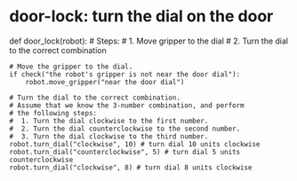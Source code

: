 # door-lock: turn the dial on the door
def door_lock(robot):
    # Steps:
    #  1. Move gripper to the dial
    #  2. Turn the dial to the correct combination
    
    # Move the gripper to the dial.
    if check("the robot's gripper is not near the door dial"):
        robot.move_gripper("near the door dial")
    
    # Turn the dial to the correct combination.
    # Assume that we know the 3-number combination, and perform
    # the following steps:
    #  1. Turn the dial clockwise to the first number.
    #  2. Turn the dial counterclockwise to the second number.
    #  3. Turn the dial clockwise to the third number.
    robot.turn_dial("clockwise", 10) # turn dial 10 units clockwise
    robot.turn_dial("counterclockwise", 5) # turn dial 5 units counterclockwise
    robot.turn_dial("clockwise", 8) # turn dial 8 units clockwise